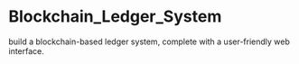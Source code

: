 # Blockchain_Ledger_System
build a blockchain-based ledger system, complete with a user-friendly web interface.

